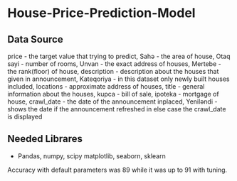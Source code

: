 # House-Price-Prediction-Model

Data Source
------
price - the target value that trying to predict, Sahə - the area of house, Otaq sayi - number of rooms, Unvan - the exact address of houses,
Mertebe - the rank(floor) of house, description - description about the houses that given in announcement, Kateqoriya - in this dataset
only newly built houses included, locations - approximate address of houses, title - general information about the houses,
kupca - bill of sale, ipoteka - mortgage of house, crawl_date - the date of the announcement inplaced,
Yeniləndi - shows the date if the announcement refreshed in else case the crawl_date is displayed


Needed Librares
------
* Pandas, numpy, scipy matplotlib, seaborn, sklearn

Accuracy with default parameters was 89 while it was up to 91 with tuning.
